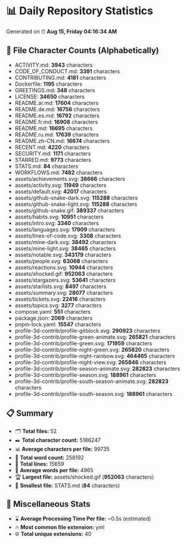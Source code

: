 # 📊 Daily Repository Statistics
Generated on ⏰ **Aug 15, Friday 04:16:34 AM**

## 📂 File Character Counts (Alphabetically)
- ACTIVITY.md: **3943** characters
- CODE_OF_CONDUCT.md: **3391** characters
- CONTRIBUTING.md: **4181** characters
- Dockerfile: **1195** characters
- GREETINGS.md: **348** characters
- LICENSE: **34650** characters
- README.ar.md: **17604** characters
- README.de.md: **16756** characters
- README.es.md: **16792** characters
- README.fr.md: **16908** characters
- README.md: **16695** characters
- README.ru.md: **17639** characters
- README.zh-CN.md: **16674** characters
- RECENT.md: **4220** characters
- SECURITY.md: **1171** characters
- STARRED.md: **9773** characters
- STATS.md: **84** characters
- WORKFLOWS.md: **7482** characters
- assets/achievements.svg: **38666** characters
- assets/activity.svg: **11949** characters
- assets/default.svg: **42017** characters
- assets/github-snake-dark.svg: **115288** characters
- assets/github-snake-light.svg: **115288** characters
- assets/github-snake.gif: **389337** characters
- assets/habits.svg: **10951** characters
- assets/intro.svg: **3340** characters
- assets/languages.svg: **17909** characters
- assets/lines-of-code.svg: **3308** characters
- assets/mine-dark.svg: **38492** characters
- assets/mine-light.svg: **38465** characters
- assets/notable.svg: **343179** characters
- assets/people.svg: **63068** characters
- assets/reactions.svg: **10944** characters
- assets/shocked.gif: **952063** characters
- assets/stargazers.svg: **53641** characters
- assets/starlists.svg: **8497** characters
- assets/summary.svg: **28077** characters
- assets/tickets.svg: **22416** characters
- assets/topics.svg: **3277** characters
- compose.yaml: **551** characters
- package.json: **2069** characters
- pnpm-lock.yaml: **15547** characters
- profile-3d-contrib/profile-gitblock.svg: **290923** characters
- profile-3d-contrib/profile-green-animate.svg: **265821** characters
- profile-3d-contrib/profile-green.svg: **171959** characters
- profile-3d-contrib/profile-night-green.svg: **265820** characters
- profile-3d-contrib/profile-night-rainbow.svg: **464465** characters
- profile-3d-contrib/profile-night-view.svg: **265846** characters
- profile-3d-contrib/profile-season-animate.svg: **282823** characters
- profile-3d-contrib/profile-season.svg: **188961** characters
- profile-3d-contrib/profile-south-season-animate.svg: **282823** characters
- profile-3d-contrib/profile-south-season.svg: **188961** characters

## 📋 Summary
- 🗂️ **Total files:** 52
- ✒️ **Total character count:** 5186247
- 📊 **Average characters per file:** 99735
- 📝 **Total word count:** 258192
- 🧾 **Total lines:** 15659
- 📐 **Average words per file:** 4965
- 🏆 **Largest file:** assets/shocked.gif (**952063** characters)
- 🥉 **Smallest file:** STATS.md (**84** characters)

## 🌟 Miscellaneous Stats
- ⌛ **Average Processing Time Per file:** ~0.5s (estimated)
- 🔥 **Most common file extension:** yml
- 🌐 **Total unique extensions:** 40
